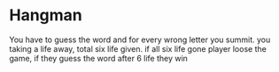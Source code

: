 # Hangman
You have to guess the word and for every wrong letter you summit. you taking a life away, total six life given. if all six life gone player loose the game, if they guess the word after 6 life they win
